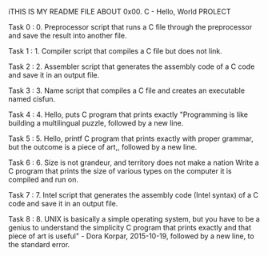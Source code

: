 iTHIS IS MY README FILE ABOUT 0x00. C - Hello, World PROLECT

Task 0 : 0. Preprocessor
script that runs a C file through the preprocessor and save the result into another file.

Task 1 : 1. Compiler
script that compiles a C file but does not link.

Task 2 : 2. Assembler
script that generates the assembly code of a C code and save it in an output file.

Task 3 : 3. Name
script that compiles a C file and creates an executable named cisfun.

Task 4 : 4. Hello, puts
C program that prints exactly "Programming is like building a multilingual puzzle, followed by a new line.

Task 5 : 5. Hello, printf
C program that prints exactly with proper grammar, but the outcome is a piece of art,, followed by a new line.

Task 6 : 6. Size is not grandeur, and territory does not make a nation
Write a C program that prints the size of various types on the computer it is compiled and run on.

Task 7 : 7. Intel
script that generates the assembly code (Intel syntax) of a C code and save it in an output file.

Task 8 : 8. UNIX is basically a simple operating system, but you have to be a genius to understand the simplicity
 C program that prints exactly and that piece of art is useful" - Dora Korpar, 2015-10-19, followed by a new line, to the standard error.
